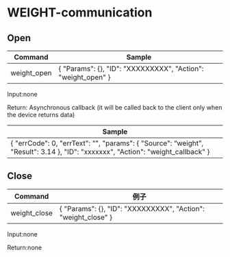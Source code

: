 ﻿---
lastUpdated: true
contributors : true
---
# WEIGHT-communication

## Open

| Command        | Sample                                                         |
| ----------- | ------------------------------------------------------------ |
| weight_open | {    "Params": {},    "ID": "XXXXXXXXX",    "Action": "weight_open"  } |

Input:none

Return: Asynchronous callback (it will be called back to the client only when the device returns data)

| Sample                                                         |
| ------------------------------------------------------------ |
| {      "errCode": 0,  "errText":  "",  "params": {   "Source": “weight”,    "Result": 3.14  },      "ID": "xxxxxxx",      "Action": "weight_callback"  } |

## Close

| Command         | 例子                                                         |
| ------------ | ------------------------------------------------------------ |
| weight_close | {    "Params": {},    "ID": "XXXXXXXXX",    "Action": "weight_close"  } |

Input:none

Return:none